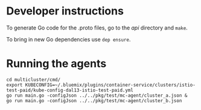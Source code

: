 # Developer instructions

To generate Go code for the .proto files, go to the _api_ directory and `make`.

To bring in new Go dependencies use `dep ensure`.

# Running the agents

```
cd multicluster/cmd/
export KUBECONFIG=~/.bluemix/plugins/container-service/clusters/istio-test-paid/kube-config-dal13-istio-test-paid.yml
go run main.go -configJson ../../pkg/test/mc-agent/cluster_a.json &
go run main.go -configJson ../../pkg/test/mc-agent/cluster_b.json
```

